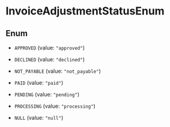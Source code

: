 

# InvoiceAdjustmentStatusEnum

## Enum


* `APPROVED` (value: `"approved"`)

* `DECLINED` (value: `"declined"`)

* `NOT_PAYABLE` (value: `"not_payable"`)

* `PAID` (value: `"paid"`)

* `PENDING` (value: `"pending"`)

* `PROCESSING` (value: `"processing"`)

* `NULL` (value: `"null"`)



